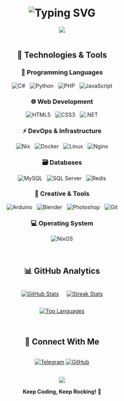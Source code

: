 <h1 align="center">
  <img src="https://readme-typing-svg.herokuapp.com/?font=Fira+Code&weight=700&size=28&duration=4000&pause=1000&color=00D4FF&center=true&vCenter=true&width=600&lines=Hello+Gachi+Boy!;Full+Stack+Developer;Welcome+To+My+Profile!" alt="Typing SVG" />
</h1>

<div align="center">
  <img src="https://capsule-render.vercel.app/api?type=wave&color=0:00D4FF,100:FF6BFF&height=160&section=header&animation=scaleIn" />
</div>

<br>

<div align="center">
  
## 🚀 Technologies & Tools

</div>

<div align="center">

### 💫 Programming Languages
<div class="tech-grid" align="center">
  <img src="https://img.shields.io/badge/C%23-239120?style=for-the-badge&logo=csharp&logoColor=white&labelColor=1a1a1a&borderColor=00D4FF" alt="C#" />
  <img src="https://img.shields.io/badge/Python-3776AB?style=for-the-badge&logo=python&logoColor=white&labelColor=1a1a1a&borderColor=00D4FF" alt="Python" />
  <img src="https://img.shields.io/badge/PHP-777BB4?style=for-the-badge&logo=php&logoColor=white&labelColor=1a1a1a&borderColor=00D4FF" alt="PHP" />
  <img src="https://img.shields.io/badge/JavaScript-F7DF1E?style=for-the-badge&logo=javascript&logoColor=black&labelColor=1a1a1a&borderColor=00D4FF" alt="JavaScript" />
</div>

### 🌐 Web Development
<div class="tech-grid" align="center">
  <img src="https://img.shields.io/badge/HTML5-E34F26?style=for-the-badge&logo=html5&logoColor=white&labelColor=1a1a1a&borderColor=FF6BFF" alt="HTML5" />
  <img src="https://img.shields.io/badge/CSS3-1572B6?style=for-the-badge&logo=css3&logoColor=white&labelColor=1a1a1a&borderColor=FF6BFF" alt="CSS3" />
  <img src="https://img.shields.io/badge/.NET-512BD4?style=for-the-badge&logo=dotnet&logoColor=white&labelColor=1a1a1a&borderColor=FF6BFF" alt=".NET" />
</div>

### ⚡ DevOps & Infrastructure
<div class="tech-grid" align="center">
  <img src="https://img.shields.io/badge/Nix-5277C3?style=for-the-badge&logo=nixos&logoColor=white&labelColor=1a1a1a&borderColor=00FF88" alt="Nix" />
  <img src="https://img.shields.io/badge/Docker-2496ED?style=for-the-badge&logo=docker&logoColor=white&labelColor=1a1a1a&borderColor=00FF88" alt="Docker" />
  <img src="https://img.shields.io/badge/Linux-FCC624?style=for-the-badge&logo=linux&logoColor=black&labelColor=1a1a1a&borderColor=00FF88" alt="Linux" />
  <img src="https://img.shields.io/badge/Nginx-009639?style=for-the-badge&logo=nginx&logoColor=white&labelColor=1a1a1a&borderColor=00FF88" alt="Nginx" />
</div>

### 🗃️ Databases
<div class="tech-grid" align="center">
  <img src="https://img.shields.io/badge/MySQL-4479A1?style=for-the-badge&logo=mysql&logoColor=white&labelColor=1a1a1a&borderColor=FFA500" alt="MySQL" />
  <img src="https://img.shields.io/badge/SQL%20Server-CC2927?style=for-the-badge&logo=microsoftsqlserver&logoColor=white&labelColor=1a1a1a&borderColor=FFA500" alt="SQL Server" />
  <img src="https://img.shields.io/badge/Redis-DC382D?style=for-the-badge&logo=redis&logoColor=white&labelColor=1a1a1a&borderColor=FFA500" alt="Redis" />
</div>

### 🎨 Creative & Tools
<div class="tech-grid" align="center">
  <img src="https://img.shields.io/badge/Arduino-00979D?style=for-the-badge&logo=arduino&logoColor=white&labelColor=1a1a1a&borderColor=FF44AA" alt="Arduino" />
  <img src="https://img.shields.io/badge/Blender-F5792A?style=for-the-badge&logo=blender&logoColor=white&labelColor=1a1a1a&borderColor=FF44AA" alt="Blender" />
  <img src="https://img.shields.io/badge/Photoshop-31A8FF?style=for-the-badge&logo=adobephotoshop&logoColor=white&labelColor=1a1a1a&borderColor=FF44AA" alt="Photoshop" />
  <img src="https://img.shields.io/badge/Git-F05033?style=for-the-badge&logo=git&logoColor=white&labelColor=1a1a1a&borderColor=FF44AA" alt="Git" />
</div>

### 💻 Operating System
<div class="tech-grid" align="center">
  <img src="https://img.shields.io/badge/NixOS-5277C3?style=for-the-badge&logo=nixos&logoColor=white&labelColor=1a1a1a&borderColor=8A2BE2" alt="NixOS" />
</div>

</div>

<br>

<div align="center">

## 📊 GitHub Analytics

<div style="display: flex; justify-content: center; gap: 20px; flex-wrap: wrap;">

[![GitHub Stats](https://github-readme-stats.vercel.app/api?username=Vykusi17&show_icons=true&theme=radical&hide_border=true&bg_color=0d1117&title_color=00D4FF&icon_color=FF6BFF&text_color=ffffff&border_radius=15)](https://github.com/Vykusi17)

[![Streak Stats](https://streak-stats.demolab.com/?user=Vykusi17&theme=radical&hide_border=true&background=0d1117&ring=00D4FF&fire=FF6BFF&currStreakNum=00D4FF&border_radius=15)](https://git.io/streak-stats)

</div>

[![Top Languages](https://github-readme-stats.vercel.app/api/top-langs/?username=Vykusi17&layout=compact&theme=radical&hide_border=true&bg_color=0d1117&title_color=00D4FF&text_color=ffffff&border_radius=15)](https://github.com/Vykusi17)

</div>

<br>

<div align="center">

## 🌟 Connect With Me

<div style="display: flex; gap: 15px; justify-content: center;">

[![Telegram](https://img.shields.io/badge/Telegram-2CA5E0?style=for-the-badge&logo=telegram&logoColor=white&labelColor=1a1a1a&borderColor=2CA5E0)](https://t.me/Vykusi17)
[![GitHub](https://img.shields.io/badge/GitHub-181717?style=for-the-badge&logo=github&logoColor=white&labelColor=1a1a1a&borderColor=ffffff)](https://github.com/Vykusi17)

</div>

</div>

<br>

<div align="center">

<img src="https://capsule-render.vercel.app/api?type=wave&color=0:FF6BFF,100:00D4FF&height=160&section=footer&animation=scaleIn" />

**Keep Coding, Keep Rocking!** 🎸

</div>

<style>
.tech-grid {
  display: flex;
  flex-wrap: wrap;
  gap: 12px;
  justify-content: center;
  margin: 15px 0;
}

.tech-grid img {
  transition: transform 0.3s ease, box-shadow 0.3s ease;
}

.tech-grid img:hover {
  transform: translateY(-5px);
  box-shadow: 0 10px 20px rgba(0, 212, 255, 0.3);
}
</style>
